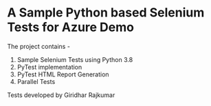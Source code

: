 # A Sample Python based Selenium Tests for Azure Demo

The project contains -

1. Sample Selenium Tests using Python 3.8
2. PyTest implementation
3. PyTest HTML Report Generation
4. Parallel Tests

Tests developed by Giridhar Rajkumar
